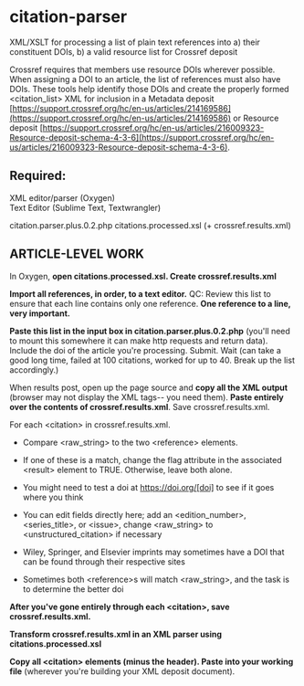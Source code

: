 # citation-parser
XML/XSLT for processing a list of plain text references into a) their constituent DOIs, b) a valid resource list for Crossref deposit

Crossref requires that members use resource DOIs wherever possible. When assigning a DOI to an article, the list of references must also have DOIs. These tools help identify those DOIs and create the properly formed \<citation\_list\> XML for inclusion in a Metadata deposit [https://support.crossref.org/hc/en-us/articles/214169586](https://support.crossref.org/hc/en-us/articles/214169586) or Resource deposit [https://support.crossref.org/hc/en-us/articles/216009323-Resource-deposit-schema-4-3-6](https://support.crossref.org/hc/en-us/articles/216009323-Resource-deposit-schema-4-3-6).

## Required:

  XML editor/parser (Oxygen)  
  Text Editor (Sublime Text, Textwrangler)

  citation.parser.plus.0.2.php
  citations.processed.xsl (+ crossref.results.xml)

## ARTICLE-LEVEL WORK

In Oxygen, **open citations.processed.xsl. Create crossref.results.xml**

**Import all references, in order, to a text editor.** QC: Review this list to ensure that each line contains only one reference. **One reference to a line, very important.**

**Paste this list in the input box in citation.parser.plus.0.2.php** (you'll need to mount this somewhere it can make http requests and return data). Include the doi of the article you're processing. Submit. Wait (can take a good long time, failed at 100 citations, worked for up to 40. Break up the list accordingly.)

When results post, open up the page source and **copy all the XML output** (browser may not display the XML tags-- you need them). **Paste entirely over the contents of crossref.results.xml**. Save crossref.results.xml.

For each \<citation\> in crossref.results.xml.

- Compare \<raw_string\> to the two \<reference\> elements.

- If one of these is a match, change the flag attribute in the associated \<result\> element to TRUE. Otherwise, leave both alone.

- You might need to test a doi at https://doi.org/[doi] to see if it goes where you think

- You can edit fields directly here; add an \<edition_number\>, \<series_title\>, or \<issue\>, change \<raw_string\> to \<unstructured_citation\> if necessary

- Wiley, Springer, and Elsevier imprints may sometimes have a DOI that can be found through their respective sites

- Sometimes both \<reference\>s will match \<raw_string\>, and the task is to determine the better doi

**After you've gone entirely through each \<citation\>, save crossref.results.xml.**

**Transform crossref.results.xml in an XML parser using citations.processed.xsl**

**Copy all \<citation\> elements (minus the header). Paste into your working file** (wherever you're building your XML deposit document).
